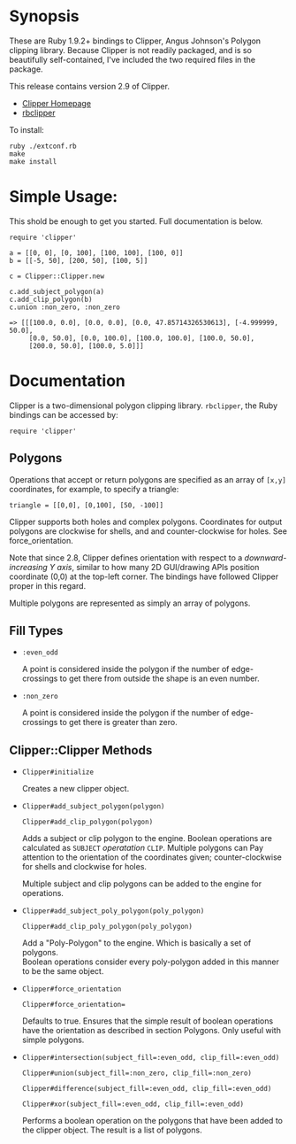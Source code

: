 Synopsis
==========
These are Ruby 1.9.2+ bindings to Clipper, Angus Johnson's Polygon clipping
library. Because Clipper is not readily packaged, and is so beautifully
self-contained, I've included the two required files in the package.

This release contains version 2.9 of Clipper.

* [Clipper Homepage](http://angusj.com/delphi/clipper.php)
* [rbclipper](http://github.com/mieko/rbclipper)

To install:

    ruby ./extconf.rb
    make
    make install

Simple Usage:
===========
This shold be enough to get you started.  Full documentation is below.

    require 'clipper'

    a = [[0, 0], [0, 100], [100, 100], [100, 0]]
    b = [[-5, 50], [200, 50], [100, 5]]

    c = Clipper::Clipper.new

    c.add_subject_polygon(a)
    c.add_clip_polygon(b)
    c.union :non_zero, :non_zero

    => [[[100.0, 0.0], [0.0, 0.0], [0.0, 47.85714326530613], [-4.999999, 50.0],
         [0.0, 50.0], [0.0, 100.0], [100.0, 100.0], [100.0, 50.0],
         [200.0, 50.0], [100.0, 5.0]]]

Documentation
================

Clipper is a two-dimensional polygon clipping library.  `rbclipper`, the Ruby
bindings can be accessed by:

    require 'clipper'


Polygons
--------
Operations that accept or return polygons are specified as an array of `[x,y]` 
coordinates, for example, to specify a triangle:

    triangle = [[0,0], [0,100], [50, -100]]

Clipper supports both holes and complex polygons.  Coordinates for output 
polygons are clockwise for shells, and and counter-clockwise for holes.
See force_orientation.

Note that since 2.8, Clipper defines orientation with respect to a 
_downward-increasing Y axis_, similar to how many 2D GUI/drawing APIs position 
coordinate (0,0) at the top-left corner.  The bindings have followed Clipper 
proper in this regard.

Multiple polygons are represented as simply an array of polygons.

Fill Types
-----------
  * `:even_odd`

    A point is considered inside the polygon if the number of edge-crossings to 
    get there from outside the shape is an even number.

  * `:non_zero`

    A point is considered inside the polygon if the number of edge-crossings to 
    get there is greater than zero.

Clipper::Clipper Methods
-------

* `Clipper#initialize`

   Creates a new clipper object.

* `Clipper#add_subject_polygon(polygon)`

  `Clipper#add_clip_polygon(polygon)`

  Adds a subject or clip polygon to the engine.  Boolean operations are 
  calculated as `SUBJECT` *operatation* `CLIP`.  Multiple polygons can Pay attention 
  to the orientation of the coordinates given; counter-clockwise for shells and
  clockwise for holes.

  Multiple subject and clip polygons can be added to the engine for operations.

* `Clipper#add_subject_poly_polygon(poly_polygon)`

  `Clipper#add_clip_poly_polygon(poly_polygon)`

  Add a "Poly-Polygon" to the engine.  Which is basically a set of polygons.  
  Boolean operations consider every poly-polygon added in this manner to be the
  same object.

* `Clipper#force_orientation`

  `Clipper#force_orientation=`

  Defaults to true.  Ensures that the simple result of boolean operations have
  the orientation as described in section Polygons.  Only useful with simple
  polygons.

* `Clipper#intersection(subject_fill=:even_odd, clip_fill=:even_odd)`

  `Clipper#union(subject_fill=:non_zero, clip_fill=:non_zero)`

  `Clipper#difference(subject_fill=:even_odd, clip_fill=:even_odd)`

  `Clipper#xor(subject_fill=:even_odd, clip_fill=:even_odd)`

   Performs a boolean operation on the polygons that have been added to the 
   clipper object.  The result is a list of polygons.
